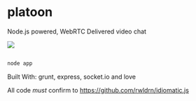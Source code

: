# platoon

Node.js powered, WebRTC Delivered video chat

<img src="http://gyazo.com/e7018713db072b28b9b268d398dd8bd9.png">




```bash

node app

```



Built With: grunt, express, socket.io and love

All code _must_ confirm to https://github.com/rwldrn/idiomatic.js